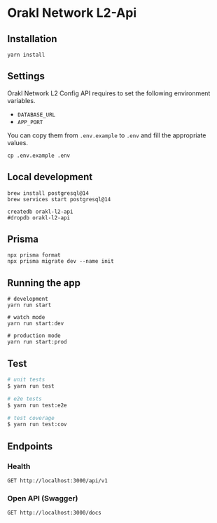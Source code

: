 # Orakl Network L2-Api

## Installation

```shell
yarn install
```

## Settings

Orakl Network L2 Config API requires to set the following environment variables.

- `DATABASE_URL`
- `APP_PORT`

You can copy them from `.env.example` to `.env` and fill the appropriate values.

```shell
cp .env.example .env
```

## Local development

```shell
brew install postgresql@14
brew services start postgresql@14
```

```shell
createdb orakl-l2-api
#dropdb orakl-l2-api
```

## Prisma

```shell
npx prisma format
npx prisma migrate dev --name init
```

## Running the app

```shell
# development
yarn run start

# watch mode
yarn run start:dev

# production mode
yarn run start:prod
```

## Test

```bash
# unit tests
$ yarn run test

# e2e tests
$ yarn run test:e2e

# test coverage
$ yarn run test:cov
```

## Endpoints

### Health

```shell
GET http://localhost:3000/api/v1
```

### Open API (Swagger)

```shell
GET http://localhost:3000/docs
```
